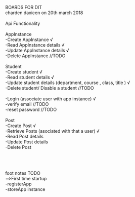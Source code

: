 BOARDS FOR DIT <br>
charden daxicen on 20th march 2018 <br/>
<br/>
Api Functionality<br/>
<br/>
AppInstance<br/>
  -Create AppInstance √ <br/>
  -Read AppInstance details √ <br/>
  -Update AppInstance details  √ <br/>
  -Delete AppInstance  //TODO <br/>
<br/>
Student <br/>
  -Create student √ <br/> 
  -Read student details √ <br/>
  -Update student details (department, course , class, title ) √ <br/>
  -Delete student/ Disable a student //TODO <br/>
<br/>
  -Login (associate user with app instance) √ <br/>
  -verify email //TODO <br/>
  -reset password //TODO <br/>
<br/>
Post <br/>
  -Create Post √ <br/>
  -Retrieve Posts (asociated with that a user) √ <br/>
  -Read Post details <br/>
  -Update Post details <br/>
  -Delete Post <br/> <br/> <br/> <br/>



foot notes  TODO <br/>
 ==>First time startup  <br/>
    -registerApp <br/>
    -storeApp instance <br/>

